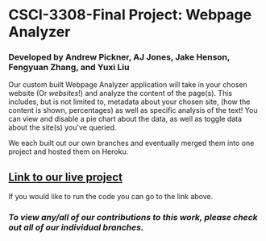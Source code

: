 # CSCI-3308-Final Project: Webpage Analyzer

### Developed by Andrew Pickner, AJ Jones, Jake Henson, Fengyuan Zhang, and Yuxi Liu

Our custom built Webpage Analyzer application will take in your chosen website (Or *websites*!) and analyze the content of the page(s). This includes, but is not limited to, metadata about your chosen site, (how the content is shown, percentages) as well as specific analysis of the text!
You can view and disable a pie chart about the data, as well as toggle data about the site(s) you've queried. 

We each built out our own branches and eventually merged them into one project and hosted them on Heroku.

## [Link to our live project](https://dashboard.heroku.com/apps/website-analysis-csci3308)

If you would like to run the code you can go to the link above.

### *To view any/all of our contributions to this work, please check out all of our individual branches.*

